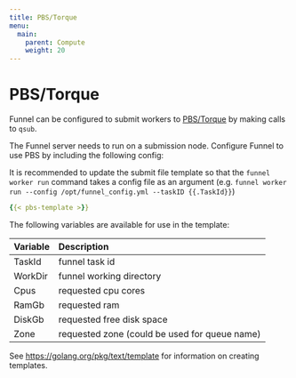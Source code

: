 ```yaml
---
title: PBS/Torque
menu:
  main:
    parent: Compute
    weight: 20
---
```

# PBS/Torque

Funnel can be configured to submit workers to [PBS/Torque][pbs] by making calls
to `qsub`.

The Funnel server needs to run on a submission node.
Configure Funnel to use PBS by including the following config:

It is recommended to update the submit file template so that the
`funnel worker run` command takes a config file as an argument 
(e.g. `funnel worker run --config /opt/funnel_config.yml --taskID {{.TaskId}}`)

```YAML
{{< pbs-template >}}
```
The following variables are available for use in the template:

| Variable    |  Description |
|:------------|:-------------|
|TaskId       | funnel task id |
|WorkDir      | funnel working directory |
|Cpus         | requested cpu cores |
|RamGb        | requested ram |
|DiskGb       | requested free disk space |
|Zone         | requested zone (could be used for queue name) |

See https://golang.org/pkg/text/template for information on creating templates.

[pbs]: http://www.adaptivecomputing.com/products/open-source/torque/
